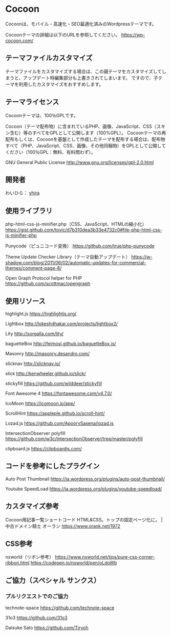 Cocoon
===================================

Cocoonは、モバイル・高速化・SEO最適化済みのWordpressテーマです。

Cocoonテーマの詳細は以下のURLを参照してください。
https://wp-cocoon.com/

テーマファイルカスタマイズ
--------------------------
テーマファイルをカスタマイズする場合は、この親テーマをカスタマイズしてしまうと、アップデート時編集部分も上書きされてしまいます。
ですので、子テーマを利用したカスタマイズをおすすめします。

テーマライセンス
----------
Cocoonテーマは、100％GPLです。

Cocoon（テーマ配布物）に含まれているPHP、画像、JavaScript、CSS（スキン含む）等のすべてをGPLとして公開します（100%GPL）。
Cocoonテーマの再配布もしくは、Cocoonを基盤として作成したテーマを配布する場合は、配布物すべて（PHP、JavaScript、CSS、画像、その他同梱物）をGPLとして公開してください（100％GPL：無料、有料問わず）。


GNU General Public License
http://www.gnu.org/licenses/gpl-2.0.html

開発者
------
わいひら： [yhira](https://github.com/yhira)

使用ライブラリ
------
php-html-css-js-minifier.php（CSS、JavaScript、HTMLの縮小化）
https://gist.github.com/tovic/d7b310dea3b33e4732c0#file-php-html-css-js-minifier-php

Punycode（ピュニコード変換）
https://github.com/true/php-punycode

Theme Update Checker Library（テーマ自動アップデート）
https://w-shadow.com/blog/2011/06/02/automatic-updates-for-commercial-themes/comment-page-8/

Open Graph Protocol helper for PHP
https://github.com/scottmac/opengraph

使用リソース
------
highlight.js
https://highlightjs.org/

Lightbox
http://lokeshdhakar.com/projects/lightbox2/

Lity
http://sorgalla.com/lity/

baguetteBox
http://feimosi.github.io/baguetteBox.js/

Masonry
http://masonry.desandro.com/

slicknav
http://slicknav.io/

slick
http://kenwheeler.github.io/slick/

stickyfill
https://github.com/wilddeer/stickyfill

Font Awesome 4
https://fontawesome.com/v4.7.0/

IcoMoon
https://icomoon.io/app/

ScrollHint
https://appleple.github.io/scroll-hint/

Lozad.js
https://github.com/ApoorvSaxena/lozad.js

IntersectionObserver polyfill
https://github.com/w3c/IntersectionObserver/tree/master/polyfill

clipboard.js
https://clipboardjs.com/

コードを参考にしたプラグイン
------
Auto Post Thumbnail
https://ja.wordpress.org/plugins/auto-post-thumbnail/

Youtube SpeedLoad
https://ja.wordpress.org/plugins/youtube-speedload/

カスタマイズ参考
------
Cocoon用記事一覧ショートコード HTML&CSS。トップの固定ページ化に。 | 中古ドメイン騎士 オーラン
https://www.orank.net/1972

CSS参考
------
nxworld（リボン参考）
https://www.nxworld.net/tips/pure-css-corner-ribbon.html
https://codepen.io/nxworld/pen/oLdoWb

ご協力（スペシャル サンクス）
------

### プルリクエストでのご協力

technote-space
https://github.com/technote-space

31o3
https://github.com/31o3

Daisuke Sato
https://github.com/Tiryoh
